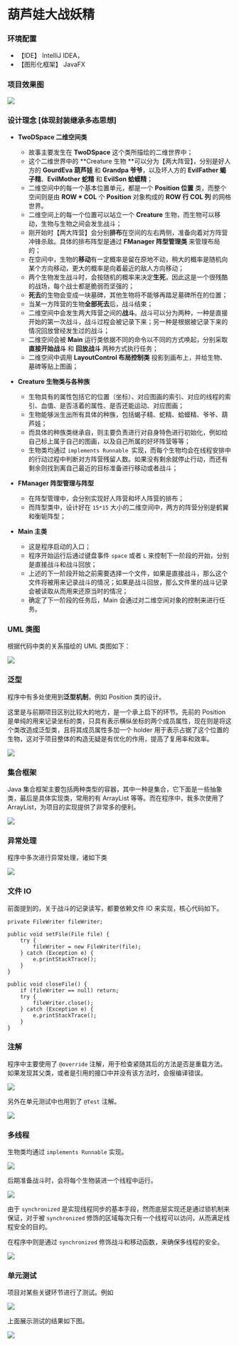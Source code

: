 # 葫芦娃大战妖精



### 环境配置

- 【IDE】 IntelliJ IDEA，
- 【图形化框架】 JavaFX



### 项目效果图

![](pic\formation.png)



### 设计理念 [体现封装继承多态思想]

- **TwoDSpace 二维空间类**
  - 故事主要发生在 **TwoDSpace** 这个类所描绘的二维世界中；
  - 这个二维世界中的 **Creature 生物 **可以分为【两大阵营】，分别是好人方的 **GourdEva 葫芦娃** 和 **Grandpa 爷爷**，以及坏人方的 **EvilFather 蝎子精**、**EvilMother 蛇精** 和 **EvilSon 蛤蟆精**；
  - 二维空间中的每一个基本位置单元，都是一个 **Position 位置** 类，而整个空间则是由 **ROW * COL** 个 **Position** 对象构成的 **ROW 行 COL 列** 的网格世界。
  - 二维空间上的每一个位置可以站立一个 **Creature** 生物，而生物可以移动，生物与生物之间会发生战斗；
  - 刚开始时【两大阵营】会分别**排布**在空间的左右两侧，准备向着对方阵营冲锋杀敌。具体的排布阵型是通过 **FManager 阵型管理类** 来管理布局的；
  - 在空间中，生物的**移动**有一定概率是留在原地不动，稍大的概率是随机向某个方向移动，更大的概率是向着最近的敌人方向移动；
  - 两个生物发生战斗时，会按随机的概率来决定**生死**，因此这是一个很残酷的战场，每个战士都是脆弱而坚强的；
  - **死去**的生物会变成一块墓碑，其他生物将不能够再踏足墓碑所在的位置；
  - 当某一方阵营的生物**全部死去**后，战斗结束；
  - 二维空间中会发生两大阵营之间的**战斗**。战斗可以分为两种，一种是直接开始的第一次战斗，战斗过程会被记录下来；另一种是根据被记录下来的情况回放曾经发生过的战斗；
  - 二维空间会被 **Main** 运行类依据不同的命令以不同的方式唤起，分别采取 **直接开始战斗** 和 **回放战斗** 两种方式执行任务；
  - 二维空间中调用 **LayoutControl 布局控制类** 投影到画布上，并给生物、墓碑等贴上图画；

- **Creature 生物类与各种族**
  - 生物具有的属性包括它的位置（坐标）、对应图画的索引、对应的线程的索引、血值、是否活着的属性、是否还能运动、对应图画；
  - 生物能够派生出所有具体的种族，包括蝎子精、蛇精、蛤蟆精、爷爷、葫芦娃；
  - 而具体的种族类继承自，则主要负责进行对自身特色进行初始化，例如给自己标上属于自己的图画，以及自己所属的好坏阵营等等；
  - 生物类均通过 `implements Runnable `实现，而每个生物均会在线程安排中的行动过程中判断对方阵营残留人数。如果没有剩余就停止行动，而还有剩余则找到离自己最近的目标准备进行移动或者战斗；

- **FManager 阵型管理与阵型**
  - 在阵型管理中，会分别实现好人阵营和坏人阵营的排布；
  - 而阵型类中，设计好在 `15*15` 大小的二维空间中，两方的阵营分别是鹤翼和衡轭阵型；

- **Main 主类**
  - 这是程序启动的入口；
  - 程序开始运行后通过键盘事件 `space` 或者 `L` 来控制下一阶段的开始，分别是直接战斗和战斗回放；
  - 上述的下一阶段开始之前需要选择一个文件，如果是直接战斗，那么这个文件将被用来记录战斗的情况；如果是战斗回放，那么文件里的战斗记录会被读取从而用来还原当时的情况；
  - 确定了下一阶段的任务后，Main 会通过对二维空间对象的控制来进行任务。



### UML 类图

根据代码中类的关系描绘的 UML 类图如下：

<img src="pic/myUML.png">



### 泛型

程序中有多处使用到**泛型机制**，例如 Position 类的设计。

这里是与前期项目区别比较大的地方，是一个承上启下的环节。先前的 Position 是单纯的用来记录坐标的类，只具有表示横纵坐标的两个成员属性，现在则是将这个类改造成泛型类，且将其成员属性多加一个 holder 用于表示占据了这个位置的生物，这对于项目整体的构造无疑是有优化的作用，提高了复用率和效率。

<img src="pic/generics2.jpg">



### 集合框架

Java 集合框架主要包括两种类型的容器，其中一种是集合，它下面是一些抽象类，最后是具体实现类，常用的有 ArrayList 等等。而在程序中，我多次使用了 ArrayList，为项目的实现提供了非常多的便利。

<img src="pic/generics1.jpg">



### 异常处理

程序中多次进行异常处理，诸如下类

![](pic/error.png)



### 文件 IO

前面提到的，关于战斗的记录读写，都要依赖文件 IO 来实现，核心代码如下。

```{java}
private FileWriter fileWriter;

public void setFile(File file) {
    try {
        fileWriter = new FileWriter(file);
    } catch (Exception e) {
        e.printStackTrace();
    }
}

public void closeFile() {
    if (fileWriter == null) return;
    try {
        fileWriter.close();
    } catch (Exception e) {
        e.printStackTrace();
    }
}
```



### 注解

程序中主要使用了 `@override` 注解，用于检查紧随其后的方法是否是重载方法。如果发现其父类，或者是引用的接口中并没有该方法时，会报编译错误。

![](pic/annotation.png)

另外在单元测试中也用到了 `@Test` 注解。

![](pic/test.png) 



### 多线程

生物类均通过 `implements Runnable` 实现。

![](pic\runnable.png)

后期准备战斗时，会将每个生物装进一个线程中运行。

![](pic/thread.png)

由于 `synchronized` 是实现线程同步的基本手段，然而底层实现还是通过锁机制来保证，对于被 `synchronized` 修饰的区域每次只有一个线程可以访问，从而满足线程安全的目的。

在程序中则是通过 `synchronized` 修饰战斗和移动函数，来确保多线程的安全。

![](pic\synchronization.png)



### 单元测试

项目对某些关键环节进行了测试。例如

![](pic/test.png)

上面展示测试的结果如下图。

![](pic/result.png)